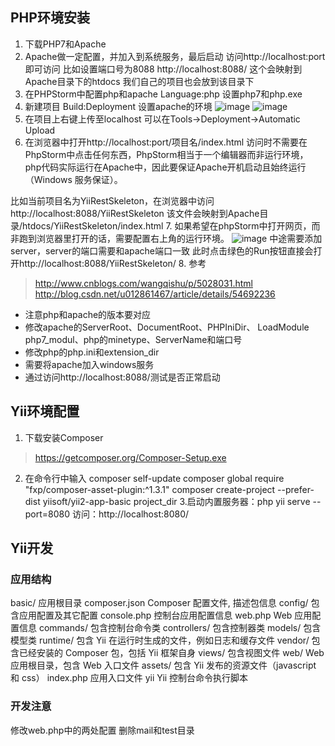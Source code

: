 ## PHP环境安装
1. 下载PHP7和Apache
2. Apache做一定配置，并加入到系统服务，最后启动
访问http://localhost:port即可访问
比如设置端口号为8088
http://localhost:8088/
这个会映射到Apache目录下的htdocs
我们自己的项目也会放到该目录下
3. 在PHPStorm中配置php和apache
Language:php 设置php7和php.exe
4. 新建项目
Build:Deployment 设置apache的环境
![image](http://markdown-1252651195.cossh.myqcloud.com/%E5%9B%BE%E5%83%8F%201.png)
![image](http://markdown-1252651195.cossh.myqcloud.com/%E5%9B%BE%E5%83%8F%202.png)
5. 在项目上右键上传至localhost
可以在Tools->Deployment->Automatic Upload
6. 在浏览器中打开http://localhost:port/项目名/index.html
访问时不需要在PhpStorm中点击任何东西，PhpStorm相当于一个编辑器而非运行环境，
php代码实际运行在Apache中，因此要保证Apache开机启动且始终运行（Windows 服务保证）。

比如当前项目名为YiiRestSkeleton，在浏览器中访问http://localhost:8088/YiiRestSkeleton
该文件会映射到Apache目录/htdocs/YiiRestSkeleton/index.html
7. 如果希望在phpStorm中打开网页，而非跑到浏览器里打开的话，需要配置右上角的运行环境。
![image](http://markdown-1252651195.cossh.myqcloud.com/%E5%9B%BE%E5%83%8F%203.png)
中途需要添加server，server的端口需要和apache端口一致
此时点击绿色的Run按钮直接会打开http://localhost:8088/YiiRestSkeleton/
8. 参考
> http://www.cnblogs.com/wangqishu/p/5028031.html
> http://blog.csdn.net/u012861467/article/details/54692236

- 注意php和apache的版本要对应
- 修改apache的ServerRoot、DocumentRoot、PHPIniDir、 LoadModule php7_modul、php的minetype、ServerName和端口号
- 修改php的php.ini和extension_dir 
- 需要将apache加入windows服务
- 通过访问http://localhost:8088/测试是否正常启动

## Yii环境配置
1. 下载安装Composer
> https://getcomposer.org/Composer-Setup.exe
2. 在命令行中输入
composer self-update 
composer global require "fxp/composer-asset-plugin:^1.3.1"
composer create-project --prefer-dist yiisoft/yii2-app-basic project_dir
3.启动内置服务器：php yii serve --port=8080
访问：http://localhost:8080/

## Yii开发

### 应用结构
basic/                  应用根目录
    composer.json       Composer 配置文件, 描述包信息
    config/             包含应用配置及其它配置
        console.php     控制台应用配置信息
        web.php         Web 应用配置信息
    commands/           包含控制台命令类
    controllers/        包含控制器类
    models/             包含模型类
    runtime/            包含 Yii 在运行时生成的文件，例如日志和缓存文件
    vendor/             包含已经安装的 Composer 包，包括 Yii 框架自身
    views/              包含视图文件
    web/                Web 应用根目录，包含 Web 入口文件
        assets/         包含 Yii 发布的资源文件（javascript 和 css）
        index.php       应用入口文件
    yii                 Yii 控制台命令执行脚本
### 开发注意
修改web.php中的两处配置
删除mail和test目录
    



